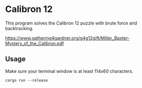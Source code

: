 # Calibron 12

This program solves the Calibron 12 puzzle with brute force and backtracking.

https://www.gathering4gardner.org/g4g12gift/Miller_Baxter-Mystery_of_the_Calibron.pdf


## Usage

Make sure your terminal window is at least 114x60 characters.
```
cargo run --release
```
